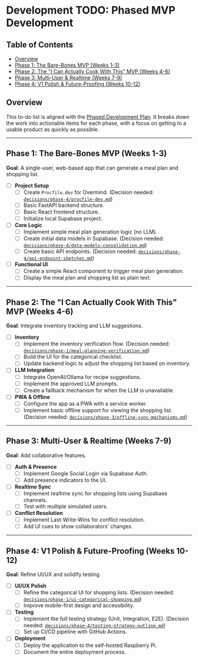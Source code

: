 # Development TODO: Phased MVP Development

## Table of Contents
- [Overview](#overview)
- [Phase 1: The Bare-Bones MVP (Weeks 1-3)](#phase-1-the-bare-bones-mvp-weeks-1-3)
- [Phase 2: The "I Can Actually Cook With This" MVP (Weeks 4-6)](#phase-2-the-i-can-actually-cook-with-this-mvp-weeks-4-6)
- [Phase 3: Multi-User &amp; Realtime (Weeks 7-9)](#phase-3-multi-user--realtime-weeks-7-9)
- [Phase 4: V1 Polish &amp; Future-Proofing (Weeks 10-12)](#phase-4-v1-polish--future-proofing-weeks-10-12)

## Overview
This to-do list is aligned with the [Phased Development Plan](project-phases.md). It breaks down the work into actionable items for each phase, with a focus on getting to a usable product as quickly as possible.

---

## Phase 1: The Bare-Bones MVP (Weeks 1-3)
**Goal**: A single-user, web-based app that can generate a meal plan and shopping list.

- [ ] **Project Setup**
    - [ ] Create `Procfile.dev` for Overmind. (Decision needed: [`decisions/phase-4/procfile-dev.md`](decisions/phase-4/procfile-dev.md))
    - [ ] Basic FastAPI backend structure.
    - [ ] Basic React frontend structure.
    - [ ] Initialize local Supabase project.
- [ ] **Core Logic**
    - [ ] Implement simple meal plan generation logic (no LLM).
    - [ ] Create initial data models in Supabase. (Decision needed: [`decisions/phase-4/data-models-consolidation.md`](decisions/phase-4/data-models-consolidation.md))
    - [ ] Create basic API endpoints. (Decision needed: [`decisions/phase-4/api-endpoint-sketches.md`](decisions/phase-4/api-endpoint-sketches.md))
- [ ] **Functional UI**
    - [ ] Create a simple React component to trigger meal plan generation.
    - [ ] Display the meal plan and shopping list as plain text.

---

## Phase 2: The "I Can Actually Cook With This" MVP (Weeks 4-6)
**Goal**: Integrate inventory tracking and LLM suggestions.

- [ ] **Inventory**
    - [ ] Implement the inventory verification flow. (Decision needed: [`decisions/phase-1/meal-planning-verification.md`](decisions/phase-1/meal-planning-verification.md))
    - [ ] Build the UI for the categorical checklist.
    - [ ] Update backend logic to adjust the shopping list based on inventory.
- [ ] **LLM Integration**
    - [ ] Integrate OpenAI/Ollama for recipe suggestions.
    - [ ] Implement the approved LLM prompts.
    - [ ] Create a fallback mechanism for when the LLM is unavailable.
- [ ] **PWA & Offline**
    - [ ] Configure the app as a PWA with a service worker.
    - [ ] Implement basic offline support for viewing the shopping list. (Decision needed: [`decisions/phase-3/offline-sync-mechanisms.md`](decisions/phase-3/offline-sync-mechanisms.md))

---

## Phase 3: Multi-User &amp; Realtime (Weeks 7-9)
**Goal**: Add collaborative features.

- [ ] **Auth & Presence**
    - [ ] Implement Google Social Login via Supabase Auth.
    - [ ] Add presence indicators to the UI.
- [ ] **Realtime Sync**
    - [ ] Implement realtime sync for shopping lists using Supabase channels.
    - [ ] Test with multiple simulated users.
- [ ] **Conflict Resolution**
    - [ ] Implement Last-Write-Wins for conflict resolution.
    - [ ] Add UI cues to show collaborators' changes.

---

## Phase 4: V1 Polish &amp; Future-Proofing (Weeks 10-12)
**Goal**: Refine UI/UX and solidify testing.

- [ ] **UI/UX Polish**
    - [ ] Refine the categorical UI for shopping lists. (Decision needed: [`decisions/phase-1/ui-categorical-shopping.md`](decisions/phase-1/ui-categorical-shopping.md))
    - [ ] Improve mobile-first design and accessibility.
- [ ] **Testing**
    - [ ] Implement the full testing strategy (Unit, Integration, E2E). (Decision needed: [`decisions/phase-4/testing-strategy-outline.md`](decisions/phase-4/testing-strategy-outline.md))
    - [ ] Set up CI/CD pipeline with GitHub Actions.
- [ ] **Deployment**
    - [ ] Deploy the application to the self-hosted Raspberry Pi.
    - [ ] Document the entire deployment process.